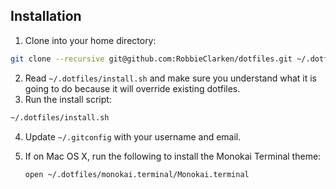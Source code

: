 Installation
------------

1. Clone into your home directory:

  ```bash
  git clone --recursive git@github.com:RobbieClarken/dotfiles.git ~/.dotfiles
  ```
  
2. Read `~/.dotfiles/install.sh` and make sure you understand what it is going to do because it will override existing dotfiles.
3. Run the install script:

  ```bash
  ~/.dotfiles/install.sh
  ```
  
4. Update `~/.gitconfig` with your username and email.
5. If on Mac OS X, run the following to install the Monokai Terminal theme:

   ```bash
   open ~/.dotfiles/monokai.terminal/Monokai.terminal
   ```
